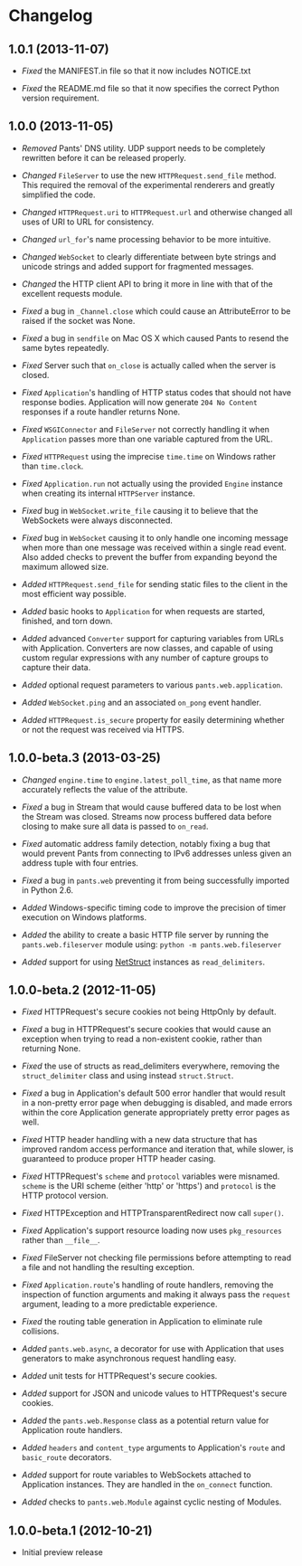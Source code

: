 Changelog
=========

1.0.1 (2013-11-07)
------------------
 * *Fixed* the MANIFEST.in file so that it now includes NOTICE.txt

 * *Fixed* the README.md file so that it now specifies the correct Python
           version requirement.

1.0.0 (2013-11-05)
------------------
 *  *Removed* Pants' DNS utility. UDP support needs to be completely rewritten
            before it can be released properly.

 *  *Changed* ``FileServer`` to use the new ``HTTPRequest.send_file`` method.
            This required the removal of the experimental renderers and
            greatly simplified the code.

 *  *Changed* ``HTTPRequest.uri`` to ``HTTPRequest.url`` and otherwise changed
            all uses of URI to URL for consistency.

 *  *Changed* ``url_for``'s name processing behavior to be more intuitive.

 *  *Changed* ``WebSocket`` to clearly differentiate between byte strings and
            unicode strings and added support for fragmented messages.

 *  *Changed* the HTTP client API to bring it more in line with that of the
            excellent requests module.

 *  *Fixed* a bug in ``_Channel.close`` which could cause an AttributeError to
            be raised if the socket was None.

 *  *Fixed* a bug in ``sendfile`` on Mac OS X which caused Pants to resend the
            same bytes repeatedly.

 *  *Fixed* Server such that ``on_close`` is actually called when the server is
            closed.

 *  *Fixed* ``Application``'s handling of HTTP status codes that should not
            have response bodies. Application will now generate
            ``204 No Content`` responses if a route handler returns None.

 *  *Fixed* ``WSGIConnector`` and ``FileServer`` not correctly handling it when
            ``Application`` passes more than one variable captured from
            the URL.

 *  *Fixed* ``HTTPRequest`` using the imprecise ``time.time`` on Windows rather
            than ``time.clock``.

 *  *Fixed* ``Application.run`` not actually using the provided ``Engine``
            instance when creating its internal ``HTTPServer`` instance.

 *  *Fixed* bug in ``WebSocket.write_file`` causing it to believe that the
            WebSockets were always disconnected.

 *  *Fixed* bug in ``WebSocket`` causing it to only handle one incoming message
            when more than one message was received within a single read event.
            Also added checks to prevent the buffer from expanding beyond the
            maximum allowed size.

 *  *Added* ``HTTPRequest.send_file`` for sending static files to the client in
            the most efficient way possible.

 *  *Added* basic hooks to ``Application`` for when requests are started,
            finished, and torn down.

 *  *Added* advanced ``Converter`` support for capturing variables from URLs
            with Application. Converters are now classes, and capable of
            using custom regular expressions with any number of capture groups
            to capture their data.

 *  *Added* optional request parameters to various ``pants.web.application``.

 *  *Added* ``WebSocket.ping`` and an associated ``on_pong`` event handler.

 *  *Added* ``HTTPRequest.is_secure`` property for easily determining whether
            or not the request was received via HTTPS.


1.0.0-beta.3 (2013-03-25)
-------------------------
 *  *Changed* ``engine.time`` to ``engine.latest_poll_time``, as that name more
              accurately reflects the value of the attribute.

 *  *Fixed* a bug in Stream that would cause buffered data to be lost when the
            Stream was closed. Streams now process buffered data before closing
            to make sure all data is passed to ``on_read``.

 *  *Fixed* automatic address family detection, notably fixing a bug that would
            prevent Pants from connecting to IPv6 addresses unless given an
            address tuple with four entries.

 *  *Fixed* a bug in ``pants.web`` preventing it from being successfully
            imported in Python 2.6.

 *  *Added* Windows-specific timing code to improve the precision of timer
            execution on Windows platforms.

 *  *Added* the ability to create a basic HTTP file server by running the
            ``pants.web.fileserver`` module using:
            ``python -m pants.web.fileserver``

 *  *Added* support for using [NetStruct](https://github.com/stendec/netstruct)
            instances as ``read_delimiters``.


1.0.0-beta.2 (2012-11-05)
-------------------------
 *  *Fixed* HTTPRequest's secure cookies not being HttpOnly by default.
 
 *  *Fixed* a bug in HTTPRequest's secure cookies that would cause an exception
            when trying to read a non-existent cookie, rather than returning
            None.

 *  *Fixed* the use of structs as read_delimiters everywhere, removing the
            ``struct_delimiter`` class and using instead ``struct.Struct``.

 *  *Fixed* a bug in Application's default 500 error handler that would result
            in a non-pretty error page when debugging is disabled, and made
            errors within the core Application generate appropriately pretty
            error pages as well.

 *  *Fixed* HTTP header handling with a new data structure that has
            improved random access performance and iteration that, while
            slower, is guaranteed to produce proper HTTP header casing.

 *  *Fixed* HTTPRequest's ``scheme`` and ``protocol`` variables were misnamed.
            ``scheme`` is the URI scheme (either 'http' or 'https') and
            ``protocol`` is the HTTP protocol version.

 *  *Fixed* HTTPException and HTTPTransparentRedirect now call ``super()``.

 *  *Fixed* Application's support resource loading now uses ``pkg_resources``
            rather than ``__file__``.

 *  *Fixed* FileServer not checking file permissions before attempting to read
            a file and not handling the resulting exception.

 *  *Fixed* ``Application.route``'s handling of route handlers, removing the
            inspection of function arguments and making it always pass the
            ``request`` argument, leading to a more predictable experience.

 *  *Fixed* the routing table generation in Application to eliminate
            rule collisions.

 *  *Added* ``pants.web.async``, a decorator for use with Application that
            uses generators to make asynchronous request handling easy.

 *  *Added* unit tests for HTTPRequest's secure cookies.

 *  *Added* support for JSON and unicode values to HTTPRequest's
            secure cookies.

 *  *Added* the ``pants.web.Response`` class as a potential return value for
            Application route handlers.

 *  *Added* ``headers`` and ``content_type`` arguments to Application's
            ``route`` and ``basic_route`` decorators. 

 *  *Added* support for route variables to WebSockets attached to Application
            instances. They are handled in the ``on_connect`` function.

 *  *Added* checks to ``pants.web.Module`` against cyclic nesting of Modules.


1.0.0-beta.1 (2012-10-21)
-------------------------
 * Initial preview release